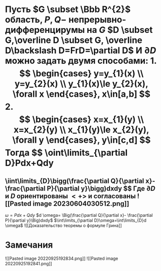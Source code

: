Пусть $G \subset \Bbb R^{2}$ область, $P,Q-$ непрерывно-дифференцирумы на $G$ 
$D \subset G,\overline D \subset G, \overline D\backslash D=FrD=\partial D$
И $\partial D$ можно задать двумя способами:
1. 
$$
\begin{cases}
y=y_{1}(x)
\\
y=y_{2}(x)
\\
y_{1}(x)\le y_{2}(x), \forall x
\end{cases},
x\in[a,b]
$$
2. 
$$
\begin{cases}
x=x_{1}(y)
\\
x=x_{2}(y)
\\
x_{1}(y)\le x_{2}(y), \forall y
\end{cases},
y\in[c,d]
$$ 
Тогда 
$$
\oint\limits_{\partial D}Pdx+Qdy
=
\iint\limits_{D}\bigg(\frac{\partial Q}{\partial x}- \frac{\partial P}{\partial y}\bigg)dxdy
$$
Где $\partial D$ и $D$ ориентированы $<+>$ и согласованы
![[Pasted image 20230604030512.png]]
---
$\omega=Pdx+Qdy$
$d \omega= \Big(\frac{\partial Q}{\partial x}- \frac{\partial P}{\partial y}\Big)dxdy$
$\int\limits_{\partial D}\omega=\int\limits_{D}d \omega$
![[Доказательство теоремы о формуле Грина]]
# Замечания
![[Pasted image 20220925192834.png]]
![[Pasted image 20220925192841.png]]